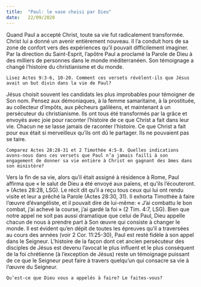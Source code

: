 ```yaml
---
title:  "Paul: le vase choisi par Dieu"
date:   22/09/2020
---
```


Quand Paul a accepté Christ, toute sa vie fut radicalement transformée. Christ lui a donné un avenir entièrement nouveau. Il l’a conduit hors de sa zone de confort vers des expériences qu’il pouvait difficilement imaginer. Par la direction du Saint-Esprit, l’apôtre Paul a proclamé la Parole de Dieu à des milliers de personnes dans le monde méditerranéen. Son témoignage a changé l’histoire du christianisme et du monde.

`Lisez Actes 9:3-6, 10-20. Comment ces versets révèlent-ils que Jésus avait un but divin dans la vie de Paul?`

Jésus choisit souvent les candidats les plus improbables pour témoigner de Son nom. Pensez aux démoniaques, à la femme samaritaine, à la prostituée, au collecteur d’impôts, aux pêcheurs galiléens, et maintenant à un persécuteur du christianisme. Ils ont tous été transformés par la grâce et envoyés avec joie pour raconter l’histoire de ce que Christ a fait dans leur vie. Chacun ne se lasse jamais de raconter l’histoire. Ce que Christ a fait pour eux était si merveilleux qu’ils ont dû le partager. Ils ne pouvaient pas se taire.

`Comparez Actes 28:28-31 et 2 Timothée 4:5-8. Quelles indications avons-nous dans ces versets que Paul n’a jamais failli à son engagement de donner sa vie entière à Christ en gagnant des âmes dans son ministère?`

Vers la fin de sa vie, alors qu’il était assigné à résidence à Rome, Paul affirma que « le salut de Dieu a été envoyé aux païens, et qu’ils l’écouteront. » (Actes 28:28, LSG). Le récit dit qu’il a reçu tous ceux qui lui ont rendu visite et leur a prêché la Parole (Actes 28:30, 31). Il exhorta Timothée à faire l’œuvre d’évangéliste, et il pouvait dire de lui-même: « J’ai combattu le bon combat, j’ai achevé la course, j’ai gardé la foi » (2 Tim. 4:7, LSG). Bien que notre appel ne soit pas aussi dramatique que celui de Paul, Dieu appelle chacun de nous à prendre part à Son œuvre qui consiste à changer le monde. Il est évident qu’en dépit de toutes les épreuves qu’il a traversées au cours des années (voir 2 Cor. 11:25-30), Paul est resté fidèle à son appel dans le Seigneur. L’histoire de la façon dont cet ancien persécuteur des disciples de Jésus est devenu l’avocat le plus influent et le plus conséquent de la foi chrétienne (à l’exception de Jésus) reste un témoignage puissant de ce que le Seigneur peut faire à travers quelqu’un qui consacre sa vie à l’œuvre du Seigneur.

`Qu’est-ce que Dieu vous a appelés à faire? Le faites-vous?`
